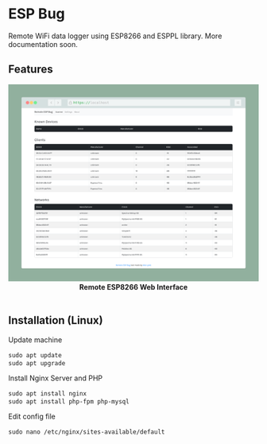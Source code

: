 # ESP Bug

Remote WiFi data logger using ESP8266 and ESPPL library.  More documentation soon.

## Features
<p align="center">
  <img alt="" src="/img/web.png">
  <br>
  <b>Remote ESP8266 Web Interface</b>
  <br>
  <br>
</p>

## Installation (Linux)
Update machine  
```
sudo apt update
sudo apt upgrade  
```
Install Nginx Server and PHP
```
sudo apt install nginx
sudo apt install php-fpm php-mysql
```
Edit config file
```
sudo nano /etc/nginx/sites-available/default
```

